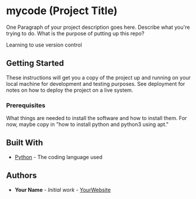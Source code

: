 # mycode (Project Title)

One Paragraph of your project description goes here. Describe what you're trying to do.
What is the purpose of putting up this repo?

Learning to use version control

## Getting Started

These instructions will get you a copy of the project up and running on your local machine
for development and testing purposes. See deployment for notes on how to deploy the project
on a live system.

### Prerequisites

What things are needed to install the software and how to install them. For now, maybe copy in
"how to install python and python3 using apt."

## Built With

* [Python](https://www.python.org/) - The coding language used

## Authors

* **Your Name** - *Initial work* - [YourWebsite](https://example.com/)
